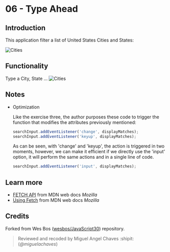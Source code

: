 # 06 - Type Ahead
## Introduction
This application filter a list of United States Cities and States:

![Cities](https://res.cloudinary.com/saaec/image/upload/v1609869999/fetch_qb2blt.jpg)

## Functionality
Type a City, State ...
![Cities](https://res.cloudinary.com/saaec/image/upload/v1609869999/fetch-typed_gnykuj.jpg)
## Notes
* Optimization
    
    Like the exercise three, the author purposes these code to trigger the function that modifies the attributes previously mentioned:

    ```javascript
    searchInput.addEventListener('change', displayMatches);
    searchInput.addEventListener('keyup', displayMatches);
    ```
    As can be seen, with 'change' and 'keyup', the action is triggered in two moments, however, we can make it efficient if we directly use the 'input' option, it will perform the same actions and in a single line of code.

    ```javascript
    searchInput.addEventListener('input', displayMatches);
    ```

## Learn more
* [FETCH API](https://developer.mozilla.org/en-US/docs/Web/API/Fetch_API) from MDN web docs *Mozilla*
* [Using Fetch](https://developer.mozilla.org/en-US/docs/Web/API/Fetch_API/Using_Fetch) from MDN web docs *Mozilla*

## Credits
Forked from Wes Bos ([wesbos/JavaScript30](https://github.com/wesbos/JavaScript30)) repository.
> Reviewed and recoded by Miguel Angel Chaves :shipit: (*@miguelachaves*)

